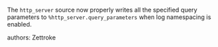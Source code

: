 The `http_server` source now properly writes all the specified query parameters to `%http_server.query_parameters` when log namespacing is enabled.

authors: Zettroke
